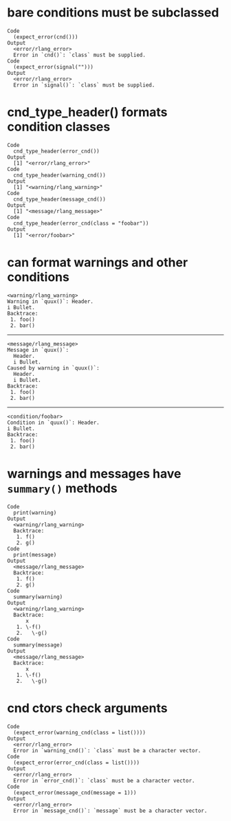 # bare conditions must be subclassed

    Code
      (expect_error(cnd()))
    Output
      <error/rlang_error>
      Error in `cnd()`: `class` must be supplied.
    Code
      (expect_error(signal("")))
    Output
      <error/rlang_error>
      Error in `signal()`: `class` must be supplied.

# cnd_type_header() formats condition classes

    Code
      cnd_type_header(error_cnd())
    Output
      [1] "<error/rlang_error>"
    Code
      cnd_type_header(warning_cnd())
    Output
      [1] "<warning/rlang_warning>"
    Code
      cnd_type_header(message_cnd())
    Output
      [1] "<message/rlang_message>"
    Code
      cnd_type_header(error_cnd(class = "foobar"))
    Output
      [1] "<error/foobar>"

# can format warnings and other conditions

    <warning/rlang_warning>
    Warning in `quux()`: Header.
    i Bullet.
    Backtrace:
     1. foo()
     2. bar()

---

    <message/rlang_message>
    Message in `quux()`: 
      Header.
      i Bullet.
    Caused by warning in `quux()`: 
      Header.
      i Bullet.
    Backtrace:
     1. foo()
     2. bar()

---

    <condition/foobar>
    Condition in `quux()`: Header.
    i Bullet.
    Backtrace:
     1. foo()
     2. bar()

# warnings and messages have `summary()` methods

    Code
      print(warning)
    Output
      <warning/rlang_warning>
      Backtrace:
       1. f()
       2. g()
    Code
      print(message)
    Output
      <message/rlang_message>
      Backtrace:
       1. f()
       2. g()
    Code
      summary(warning)
    Output
      <warning/rlang_warning>
      Backtrace:
          x
       1. \-f()
       2.   \-g()
    Code
      summary(message)
    Output
      <message/rlang_message>
      Backtrace:
          x
       1. \-f()
       2.   \-g()

# cnd ctors check arguments

    Code
      (expect_error(warning_cnd(class = list())))
    Output
      <error/rlang_error>
      Error in `warning_cnd()`: `class` must be a character vector.
    Code
      (expect_error(error_cnd(class = list())))
    Output
      <error/rlang_error>
      Error in `error_cnd()`: `class` must be a character vector.
    Code
      (expect_error(message_cnd(message = 1)))
    Output
      <error/rlang_error>
      Error in `message_cnd()`: `message` must be a character vector.

